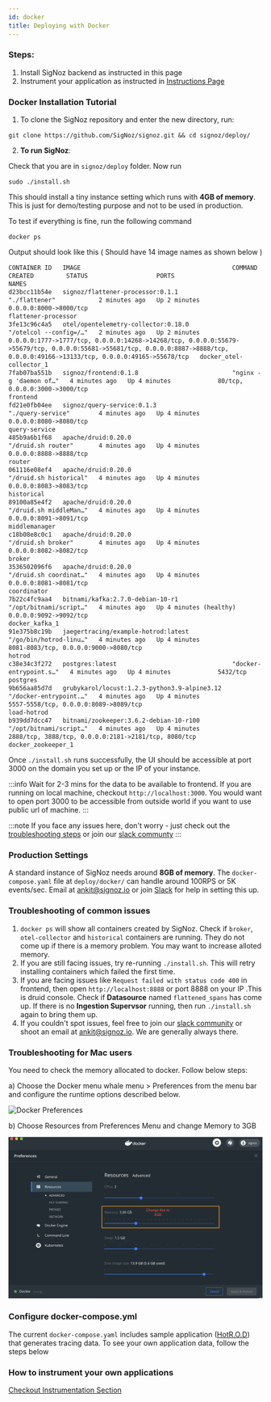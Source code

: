 ```yaml
---
id: docker
title: Deploying with Docker
---
```


### Steps:

1. Install SigNoz backend as instructed in this page
2. Instrument your application as instructed in [Instructions Page](/docs/instrumentation/overview)

### Docker Installation Tutorial

1. To clone the SigNoz repository and enter the new directory, run:

```console
git clone https://github.com/SigNoz/signoz.git && cd signoz/deploy/
```

2. **To run SigNoz**:

Check that you are in `signoz/deploy` folder. Now run

```
sudo ./install.sh
```

This should install a tiny instance setting which runs with **4GB of memory**. This is just for demo/testing purpose and not to be used in production.

To test if everything is fine, run the following command

```
docker ps
```

Output should look like this ( Should have 14 image names as shown below )

```
CONTAINER ID   IMAGE                                          COMMAND                  CREATED         STATUS                   PORTS                                                                                                                                                                              NAMES
d23bcc11b54e   signoz/flattener-processor:0.1.1               "./flattener"            2 minutes ago   Up 2 minutes             0.0.0.0:8000->8000/tcp                                                                                                                                                             flattener-processor
3fe13c96c4a5   otel/opentelemetry-collector:0.18.0            "/otelcol --config=/…"   2 minutes ago   Up 2 minutes             0.0.0.0:1777->1777/tcp, 0.0.0.0:14268->14268/tcp, 0.0.0.0:55679->55679/tcp, 0.0.0.0:55681->55681/tcp, 0.0.0.0:8887->8888/tcp, 0.0.0.0:49166->13133/tcp, 0.0.0.0:49165->55678/tcp   docker_otel-collector_1
7fab07ba551b   signoz/frontend:0.1.8                          "nginx -g 'daemon of…"   4 minutes ago   Up 4 minutes             80/tcp, 0.0.0.0:3000->3000/tcp                                                                                                                                                     frontend
fd21e0fb04ee   signoz/query-service:0.1.3                     "./query-service"        4 minutes ago   Up 4 minutes             0.0.0.0:8080->8080/tcp                                                                                                                                                             query-service
485b9a6b1f68   apache/druid:0.20.0                            "/druid.sh router"       4 minutes ago   Up 4 minutes             0.0.0.0:8888->8888/tcp                                                                                                                                                             router
061116e08ef4   apache/druid:0.20.0                            "/druid.sh historical"   4 minutes ago   Up 4 minutes             0.0.0.0:8083->8083/tcp                                                                                                                                                             historical
89100a85e4f2   apache/druid:0.20.0                            "/druid.sh middleMan…"   4 minutes ago   Up 4 minutes             0.0.0.0:8091->8091/tcp                                                                                                                                                             middlemanager
c18b08e8c0c1   apache/druid:0.20.0                            "/druid.sh broker"       4 minutes ago   Up 4 minutes             0.0.0.0:8082->8082/tcp                                                                                                                                                             broker
3536502096f6   apache/druid:0.20.0                            "/druid.sh coordinat…"   4 minutes ago   Up 4 minutes             0.0.0.0:8081->8081/tcp                                                                                                                                                             coordinator
7b22c4fc9aa4   bitnami/kafka:2.7.0-debian-10-r1               "/opt/bitnami/script…"   4 minutes ago   Up 4 minutes (healthy)   0.0.0.0:9092->9092/tcp                                                                                                                                                             docker_kafka_1
91e375b8c19b   jaegertracing/example-hotrod:latest            "/go/bin/hotrod-linu…"   4 minutes ago   Up 4 minutes             8081-8083/tcp, 0.0.0.0:9000->8080/tcp                                                                                                                                              hotrod
c38e34c3f272   postgres:latest                                "docker-entrypoint.s…"   4 minutes ago   Up 4 minutes             5432/tcp                                                                                                                                                                           postgres
9b656aa85d7d   grubykarol/locust:1.2.3-python3.9-alpine3.12   "/docker-entrypoint.…"   4 minutes ago   Up 4 minutes             5557-5558/tcp, 0.0.0.0:8089->8089/tcp                                                                                                                                              load-hotrod
b939dd7dcc47   bitnami/zookeeper:3.6.2-debian-10-r100         "/opt/bitnami/script…"   4 minutes ago   Up 4 minutes             2888/tcp, 3888/tcp, 0.0.0.0:2181->2181/tcp, 8080/tcp                                                                                                                               docker_zookeeper_1
```

Once `./install.sh` runs successfully, the UI should be accessible at port 3000 on the domain you set up or the IP of your instance.

:::info
Wait for 2-3 mins for the data to be available to frontend. If you are running on local machine, checkout `http://localhost:3000`.
You would want to open port 3000 to be accessible from outside world if you want to use public url of machine.
:::

:::note
If you face any issues here, don't worry - just check out the [troubleshooting steps](/docs/deployment/docker#troubleshooting) or join our [slack communty](https://join.slack.com/t/signoz-community/shared_invite/zt-lrjknbbp-J_mI13rlw8pGF4EWBnorJA)
:::

### Production Settings

A standard instance of SigNoz needs around **8GB of memory**. The `docker-compose.yaml` file at `deploy/docker/` can handle around 100RPS or 5K events/sec. Email at ankit@signoz.io or join [Slack](https://join.slack.com/t/signoz-community/shared_invite/zt-lrjknbbp-J_mI13rlw8pGF4EWBnorJA) for help in setting this up.

### Troubleshooting of common issues

1. `docker ps` will show all containers created by SigNoz. Check if `broker`, `otel-collector` and `historical` containers are running. They do not come up if there is a memory problem. You may want to increase alloted memory.
2. If you are still facing issues, try re-running `./install.sh`. This will retry installing containers which failed the first time.
3. If you are facing issues like `Request failed with status code 400` in frontend, then open `http://localhost:8888` or port 8888 on your IP .This is druid console. Check if **Datasource** named `flattened_spans` has come up. If there is no **Ingestion Supervsor** running, then run `./install.sh` again to bring them up.
4. If you couldn't spot issues, feel free to join our [slack community](https://join.slack.com/t/signoz-community/shared_invite/zt-lrjknbbp-J_mI13rlw8pGF4EWBnorJA) or shoot an email at ankit@signoz.io. We are generally always there.

### Troubleshooting for Mac users

You need to check the memory allocated to docker. Follow below steps:

a) Choose the Docker menu whale menu > Preferences from the menu bar and configure the runtime options described below.

![Docker Preferences](https://docs.docker.com/docker-for-mac/images/menu/prefs.png)

b) Choose Resources from Preferences Menu and change Memory to 3GB

![Docker Resource Preferences](../../static/img/docker_preferences.png)

### Configure docker-compose.yml

The current `docker-compose.yaml` includes sample application ([HotR.O.D](https://github.com/jaegertracing/jaeger/tree/master/examples/hotrod)) that generates tracing data. To see your own application data, follow the steps below

### How to instrument your own applications

[Checkout Instrumentation Section](/docs/instrumentation/overview)
